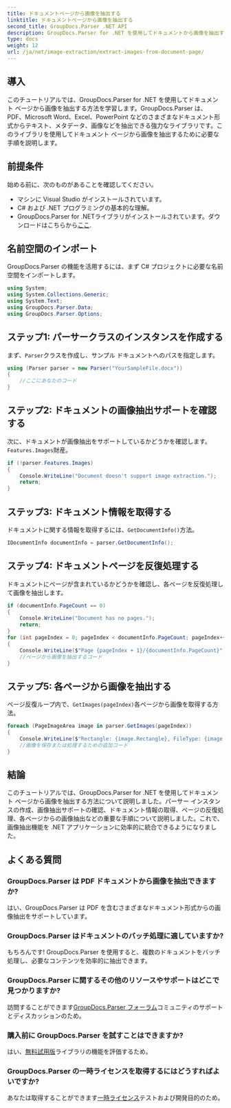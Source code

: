 ```yaml
---
title: ドキュメントページから画像を抽出する
linktitle: ドキュメントページから画像を抽出する
second_title: GroupDocs.Parser .NET API
description: GroupDocs.Parser for .NET を使用してドキュメントから画像を抽出する方法を学習します。ドキュメント処理機能を強化します。
type: docs
weight: 12
url: /ja/net/image-extraction/extract-images-from-document-page/
---
```

## 導入
このチュートリアルでは、GroupDocs.Parser for .NET を使用してドキュメント ページから画像を抽出する方法を学習します。GroupDocs.Parser は、PDF、Microsoft Word、Excel、PowerPoint などのさまざまなドキュメント形式からテキスト、メタデータ、画像などを抽出できる強力なライブラリです。このライブラリを使用してドキュメント ページから画像を抽出するために必要な手順を説明します。
## 前提条件
始める前に、次のものがあることを確認してください。
- マシンに Visual Studio がインストールされています。
- C# および .NET プログラミングの基本的な理解。
- GroupDocs.Parser for .NETライブラリがインストールされています。ダウンロードはこちらから[ここ](https://releases.groupdocs.com/parser/net/).

## 名前空間のインポート
GroupDocs.Parser の機能を活用するには、まず C# プロジェクトに必要な名前空間をインポートします。
```csharp
using System;
using System.Collections.Generic;
using System.Text;
using GroupDocs.Parser.Data;
using GroupDocs.Parser.Options;
```
## ステップ1: パーサークラスのインスタンスを作成する
まず、`Parser`クラスを作成し、サンプル ドキュメントへのパスを指定します。
```csharp
using (Parser parser = new Parser("YourSampleFile.docx"))
{
    //ここにあなたのコード
}
```
## ステップ2: ドキュメントの画像抽出サポートを確認する
次に、ドキュメントが画像抽出をサポートしているかどうかを確認します。`Features.Images`財産。
```csharp
if (!parser.Features.Images)
{
    Console.WriteLine("Document doesn't support image extraction.");
    return;
}
```
## ステップ3: ドキュメント情報を取得する
ドキュメントに関する情報を取得するには、`GetDocumentInfo()`方法。
```csharp
IDocumentInfo documentInfo = parser.GetDocumentInfo();
```
## ステップ4: ドキュメントページを反復処理する
ドキュメントにページが含まれているかどうかを確認し、各ページを反復処理して画像を抽出します。
```csharp
if (documentInfo.PageCount == 0)
{
    Console.WriteLine("Document has no pages.");
    return;
}
for (int pageIndex = 0; pageIndex < documentInfo.PageCount; pageIndex++)
{
    Console.WriteLine($"Page {pageIndex + 1}/{documentInfo.PageCount}");
    //ページから画像を抽出するコード
}
```
## ステップ5: 各ページから画像を抽出する
ページ反復ループ内で、`GetImages(pageIndex)`各ページから画像を取得する方法。
```csharp
foreach (PageImageArea image in parser.GetImages(pageIndex))
{
    Console.WriteLine($"Rectangle: {image.Rectangle}, FileType: {image.FileType}");
    //画像を保存または処理するための追加コード
}
```

## 結論
このチュートリアルでは、GroupDocs.Parser for .NET を使用してドキュメント ページから画像を抽出する方法について説明しました。パーサー インスタンスの作成、画像抽出サポートの確認、ドキュメント情報の取得、ページの反復処理、各ページからの画像抽出などの重要な手順について説明しました。これで、画像抽出機能を .NET アプリケーションに効率的に統合できるようになりました。

## よくある質問
### GroupDocs.Parser は PDF ドキュメントから画像を抽出できますか?
はい、GroupDocs.Parser は PDF を含むさまざまなドキュメント形式からの画像抽出をサポートしています。
### GroupDocs.Parser はドキュメントのバッチ処理に適していますか?
もちろんです! GroupDocs.Parser を使用すると、複数のドキュメントをバッチ処理し、必要なコンテンツを効率的に抽出できます。
### GroupDocs.Parser に関するその他のリソースやサポートはどこで見つかりますか?
訪問することができます[GroupDocs.Parser フォーラム](https://forum.groupdocs.com/c/parser/17)コミュニティのサポートとディスカッションのため。
### 購入前に GroupDocs.Parser を試すことはできますか?
はい、[無料試用版](https://releases.groupdocs.com/)ライブラリの機能を評価するため。
### GroupDocs.Parser の一時ライセンスを取得するにはどうすればよいですか?
あなたは取得することができます[一時ライセンス](https://purchase.groupdocs.com/temporary-license/)テストおよび開発目的のため。